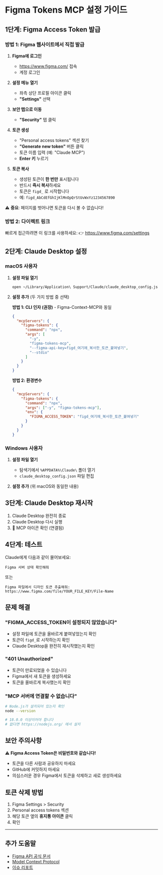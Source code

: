 # Figma Tokens MCP 설정 가이드

## 1단계: Figma Access Token 발급

### 방법 1: Figma 웹사이트에서 직접 발급

1. **Figma에 로그인**
   - https://www.figma.com/ 접속
   - 계정 로그인

2. **설정 메뉴 열기**
   - 좌측 상단 프로필 아이콘 클릭
   - **"Settings"** 선택

3. **보안 탭으로 이동**
   - **"Security"** 탭 클릭

4. **토큰 생성**
   - "Personal access tokens" 섹션 찾기
   - **"Generate new token"** 버튼 클릭
   - 토큰 이름 입력 (예: "Claude MCP")
   - **Enter 키** 누르기

5. **토큰 복사**
   - 생성된 토큰이 **한 번만** 표시됩니다
   - 반드시 **즉시 복사**하세요
   - 토큰은 `figd_` 로 시작합니다
   - 예: `figd_AbCdEfGhIjKlMnOpQrStUvWxYz1234567890`

⚠️ **중요**: 페이지를 벗어나면 토큰을 다시 볼 수 없습니다!

### 방법 2: 다이렉트 링크

빠르게 접근하려면 이 링크를 사용하세요:
👉 https://www.figma.com/settings

## 2단계: Claude Desktop 설정

### macOS 사용자

1. **설정 파일 열기**
   ```bash
   open ~/Library/Application\ Support/Claude/claude_desktop_config.json
   ```

2. **설정 추가** (두 가지 방법 중 선택)

   **방법 1: CLI 인자 (권장)** - Figma-Context-MCP와 동일
   ```json
   {
     "mcpServers": {
       "figma-tokens": {
         "command": "npx",
         "args": [
           "-y",
           "figma-tokens-mcp",
           "--figma-api-key=figd_여기에_복사한_토큰_붙여넣기",
           "--stdio"
         ]
       }
     }
   }
   ```

   **방법 2: 환경변수**
   ```json
   {
     "mcpServers": {
       "figma-tokens": {
         "command": "npx",
         "args": ["-y", "figma-tokens-mcp"],
         "env": {
           "FIGMA_ACCESS_TOKEN": "figd_여기에_복사한_토큰_붙여넣기"
         }
       }
     }
   }
   ```

### Windows 사용자

1. **설정 파일 열기**
   - 탐색기에서 `%APPDATA%\Claude\` 폴더 열기
   - `claude_desktop_config.json` 파일 편집

2. **설정 추가** (위 macOS와 동일한 내용)

## 3단계: Claude Desktop 재시작

1. Claude Desktop 완전히 종료
2. Claude Desktop 다시 실행
3. 🔌 MCP 아이콘 확인 (연결됨)

## 4단계: 테스트

Claude에게 다음과 같이 물어보세요:

```
Figma 서버 상태 확인해줘
```

또는

```
Figma 파일에서 디자인 토큰 추출해줘:
https://www.figma.com/file/YOUR_FILE_KEY/File-Name
```

## 문제 해결

### "FIGMA_ACCESS_TOKEN이 설정되지 않았습니다"

- 설정 파일에 토큰을 올바르게 붙여넣었는지 확인
- 토큰이 `figd_`로 시작하는지 확인
- Claude Desktop을 완전히 재시작했는지 확인

### "401 Unauthorized"

- 토큰이 만료되었을 수 있습니다
- Figma에서 새 토큰을 생성하세요
- 토큰을 올바르게 복사했는지 확인

### "MCP 서버에 연결할 수 없습니다"

```bash
# Node.js가 설치되어 있는지 확인
node --version

# 18.0.0 이상이어야 합니다
# 없다면 https://nodejs.org/ 에서 설치
```

## 보안 주의사항

⚠️ **Figma Access Token은 비밀번호와 같습니다!**

- 토큰을 다른 사람과 공유하지 마세요
- GitHub에 커밋하지 마세요
- 의심스러운 경우 Figma에서 토큰을 삭제하고 새로 생성하세요

## 토큰 삭제 방법

1. Figma Settings > Security
2. Personal access tokens 섹션
3. 해당 토큰 옆의 **휴지통 아이콘** 클릭
4. 확인

---

## 추가 도움말

- [Figma API 공식 문서](https://www.figma.com/developers/api)
- [Model Context Protocol](https://modelcontextprotocol.io/)
- [이슈 리포트](https://github.com/jhlee0409/figma-tokens-mcp/issues)
